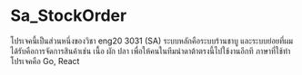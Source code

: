 # Sa_StockOrder
โปรเจคนี้เป็นส่วนหนึ่งของวิชา eng20 3031 (SA) ระบบหลักคือระบบร้านชาบู และระบบย่อยที่ผมได้รับคือการจัดการสินค้าเช่น เนื้อ ผัก ปลา 
เพื่อให้คนในทีมนำดาต้าตรงนี้ไปใช้งานอีกที ภาษาที่ใช้ทำโปรเจคคือ Go, React

